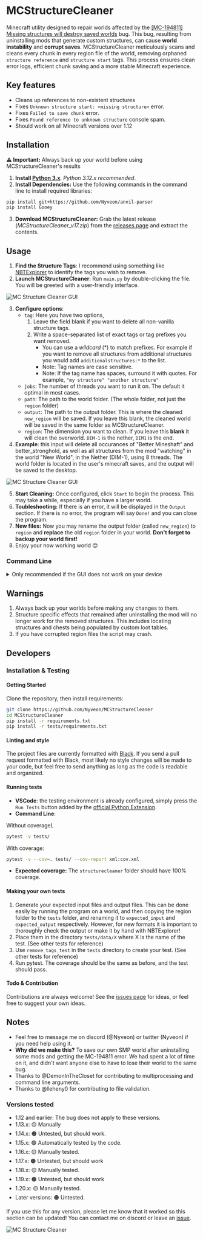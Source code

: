 # MCStructureCleaner

Minecraft utility designed to repair worlds affected by the [[MC-194811] Missing structures will destroy saved worlds](https://bugs.mojang.com/browse/MC-194811) bug. This bug, resulting from uninstalling mods that generate custom structures, can cause **world instability** and **corrupt saves**. MCStructureCleaner meticulously scans and cleans every chunk in every region file of the world, removing orphaned `structure reference` and `structure start` tags. This process ensures clean error logs, efficient chunk saving and a more stable Minecraft experience.

## Key features

- Cleans up references to non-existent structures
- Fixes `Unknown structure start: <missing structure>` error.
- Fixes `Failed to save chunk` error.
- Fixes `Found reference to unknown structure` console spam.
- Should work on all Minecraft versions over 1.12

## Installation

**⚠ Important:** Always back up your world before using MCStructureCleaner's results

1. **Install [Python 3.x](https://www.python.org/)**. *Python 3.12.x recommended*.
2. **Install Dependencies:** Use the following commands in the command line to install required libraries:

```bash
pip install git+https://github.com/Nyveon/anvil-parser
pip install Gooey
```

3. **Download MCStructureCleaner:** Grab the latest release (_MCStructureCleaner_v17.zip_) from the [releases page](https://github.com/Nyveon/MCStructureCleaner/releases) and extract the contents.

## Usage

1. **Find the Structure Tags**: I recommend using something like [NBTExplorer](https://github.com/jaquadro/NBTExplorer) to identify the tags you wish to remove.
2. **Launch MCStructureCleaner**: Run `main.py` by double-clicking the file. You will be greeted with a user-friendly interface.

![MC Structure Cleaner GUI](images/screenshot1.png)

3. **Configure options**:
   - `tag`: Here you have two options,
      1. Leave the field blank if you want to delete all non-vanilla structure tags.
      2. Write a space-separated list of exact tags or tag prefixes you want removed.
         - You can use a _wildcard_ (*) to match prefixes. For example if you want to remove all structures from additional structures you would add `additionalstructures:*` to the list.
         - Note: Tag names are case sensitive.
         - Note: If the tag name has spaces, surround it with quotes. For example, `"my structure" "another structure"`
   - `jobs`: The number of threads you want to run it on. The default it optimal in most cases.
   - `path`: The path to the world folder. (The whole folder, not just the `region` folder)
   - `output`: The path to the output folder. This is where the cleaned `new_region` will be saved. If you leave this blank, the cleaned world will be saved in the same folder as MCStructureCleaner.
   - `region`: The dimension you want to clean. If you leave this **blank** it will clean the overworld. `DIM-1` is the nether, `DIM1` is the end.
4. **Example**: this input will delete all occurances of "Better Mineshaft" and better_stronghold, as well as all structures from the mod "watching" in the world "New World", in the Nether (DIM-1), using 8 threads. The world folder is located in the user's minecraft saves, and the output will be saved to the desktop.

![MC Structure Cleaner GUI](images/screenshot2.png)

5. **Start Cleaning:** Once configured, click `Start` to begin the process. This may take a while, especially if you have a larger world.
6. **Toubleshooting:** If there is an error, it will be displayed in the `Output` section. If there is no error, the program will say `Done!` and you can close the program.
7. **New files:** Now you may rename the output folder (called `new_region`) to `region` and **replace** the old `region` folder in your world. **Don't forget to backup your world first!**
8. Enjoy your now working world 😊

### Command Line

<details>
  <summary>Only recommended if the GUI does not work on your device</summary>

1. Run main.py with any of the following parameters. I recommend using [NBTExplorer](https://github.com/jaquadro/NBTExplorer) to find the name, or just letting the program fix all non-vanilla names by not inputting any tag.

   - `-h` For help on command line arguments.
   - `-t` For the tag(s) you want removed, in quotes. Space-separated if multiple. Leave empty if you wish to remove ALL NON-VANILLA TAGS. Use * as a wildcard after a prefix.
   - `-j` For the number of threads you want to run it on. Default: 2 x CPU logical processors.
   - `-w` For the name of the world you want to process. Default: "world".
   - `-p` For the path to the world you want to process. Default: current directory.
   - `-r` For the name of the sub-folder (dimension) in the world. Default: "".
   - `-o` For the path of the folder where the new region folder will be saved to. Default: current directory.
   - **Example 1:** This command will delete all non-vanilla structures (defined up to 1.17) in the overworld of the world "SMP"

   ```bash
   python main.py -w "SMP"
   ```

   - **Example 2:** This command will delete all occurances of "Better Mineshaft" and of "Better Stronghold" in the world "MyWorld", in the Nether (DIM-1), using 8 threads. The world folder is located in the user's minecraft saves, and the output will be saved to the desktop.

   ```bash
   python main.py -t "Better Mineshaft" "Better Stronghold" -j 8 -r "DIM-1" -p "C:\Users\X\AppData\Roaming\.minecraft\saves\MyWorld" -o "C:\Users\X\Desktop"
   ```

   If you are on windows, I recommend using PowerShell.

2. Let it run. This may take a while, depending on the power of your computer and the size of your world.
3. Replace the contents of your region folder with the contents of new_region.
4. Enjoy your now working world 😊

</details>

## Warnings

1. Always back up your worlds before making any changes to them.
2. Structure specific effects that remained after uninstalling the mod will no longer work for the removed structures. This includes locating structures and chests being populated by custom loot tables.
3. If you have corrupted region files the script may crash.

## Developers

### Installation & Testing

#### Getting Started

Clone the repository, then install requirements:

```bash
git clone https://github.com/Nyveon/MCStructureCleaner
cd MCStructureCleaner
pip install -r requirements.txt
pip install -r tests/requirements.txt
```

#### Linting and style

The project files are currently formatted with [Black](https://github.com/psf/black). If you send a pull request formatted with Black, most likely no style changes will be made to your code, but feel free to send anything as long as the code is readable and organized.

#### Running tests

- **VSCode**: the testing environment is already configured, simply press the `Run Tests` button added by the [official Python Extension](https://code.visualstudio.com/docs/python/testing).
- **Command Line**:

Without coverageL

```bash
pytest -v tests/
```

With coverage:

```bash
pytest -v --cov=. tests/ --cov-report xml:cov.xml
```

- **Expected coverage:** The `structurecleaner` folder should have 100% coverage.

#### Making your own tests

1. Generate your expected input files and output files. This can be done easily by running the program on a world, and then copying the region folder to the `tests` folder, and renaming it to `expected_input` and `expected_output` respectively. However, for new formats it is important to thoroughly check the output or make it by hand with NBTExplorer!
2. Place them in the directory `tests/data/X` where X is the name of the test. (See other tests for reference)
3. Use `remove_tags_test` in the `tests` directory to create your test. (See other tests for reference)
4. Run pytest. The coverage should be the same as before, and the test should pass.

#### Todo & Contribution

Contributions are always welcome! See the [issues page](https://github.com/Nyveon/MCStructureCleaner/issues) for ideas, or feel free to suggest your own ideas.

## Notes

- Feel free to message me on discord (@Nyveon) or twitter (Nyveon) if you need help using it.
- **Why did we make this?** To save our own SMP world after uninstalling some mods and getting the MC-194811 error. We had spent a lot of time on it, and didn't want anyone else to have to lose their world to the same bug.
- Thanks to @DemonInTheCloset for contributing to multiprocessing and command line arguments.
- Thanks to @lleheny0 for contributing to file validation.

### Versions tested

- 1.12 and earlier: The bug does not apply to these versions.
- 1.13.x: 🟡 Manually
- 1.14.x: 🟠 Untested, but should work.
- 1.15.x: 🟢 Automatically tested by the code.
- 1.16.x: 🟡 Manually tested.
- 1.17.x: 🟠 Untested, but should work
- 1.18.x: 🟡 Manually tested.
- 1.19.x: 🟠 Untested, but should work
- 1.20.x: 🟡 Manually tested.
- Later versions: 🟠 Untested.

If you use this for any version, please let me know that it worked so this section can be updated! You can contact me on discord or leave an [issue](https://github.com/Nyveon/MCStructureCleaner/issues).

![MC Structure Cleaner](images/mc-structure-cleaner.png)
